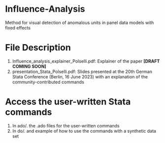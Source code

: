 # Influence-Analysis
Method for visual detection of anomalous units in panel data models with fixed effects

# File Description

  1. Influence_analysis_explainer_Polselli.pdf: Explainer of the paper **[DRAFT COMING SOON]**
  2. presentation_Stata_Polselli.pdf: Slides presented at the 20th German Stata Conference (Berlin, 16 June 2023) with an explanation of the community-contributed commands
  
# Access the user-written Stata commands
  1. In ado/. the .ado files for the user-written commands
  2. In do/. and example of how to use the commands with a synthetic data set
